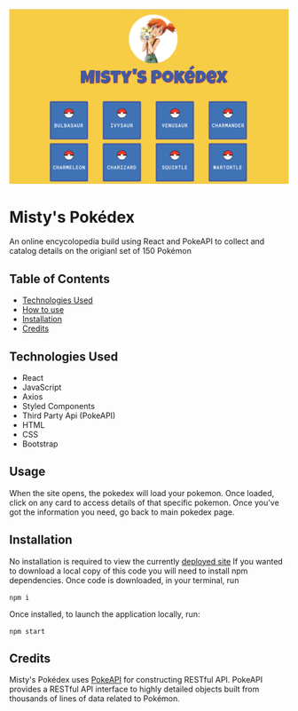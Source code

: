 <img src="src/assets/deployed-image.png"  style="width: 700px" alt="deployed site landing page">

# Misty's Pokédex

An online encycolopedia build using React and PokeAPI to collect and catalog details on the origianl set of 150 Pokémon

## Table of Contents

- [Technologies Used](#Technologies-Used)
- [How to use](#how-to-use)
- [Installation](#installation)
- [Credits](#credits)

## Technologies Used
- React
- JavaScript
- Axios
- Styled Components
- Third Party Api (PokeAPI)
- HTML
- CSS
- Bootstrap

## Usage

When the site opens, the pokedex will load your pokemon. Once loaded, click on any card to access details of that specific pokemon. Once you've got the information you need, go back to main pokedex page.

## Installation

No installation is required to view the currently [deployed site](#https://amywilford.github.io/Mistys-Pokedex/#/)
If you wanted to download a local copy of this code you will need to install npm dependencies. Once code is downloaded, in your terminal, run

```
npm i
```

Once installed, to launch the application locally, run:

```
npm start
```

## Credits

Misty's Pokédex uses [PokeAPI](#https://pokeapi.co/) for constructing RESTful API.
PokeAPI provides a RESTful API interface to highly detailed objects built from thousands of lines of data related to Pokémon.

